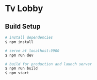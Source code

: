 # Tv Lobby



## Build Setup

``` bash
# install dependencies
$ npm install

# serve at localhost:9900
$ npm run dev

# build for production and launch server
$ npm run build
$ npm start


```
